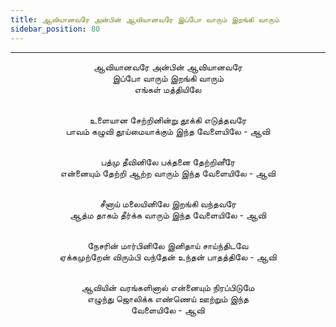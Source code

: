 ```yaml
---
title: ஆவியானவரே அன்பின் ஆவியானவரே இப்போ வாரும் இறங்கி வாரும்
sidebar_position: 80
---
```


---
<center>
ஆவியானவரே அன்பின் ஆவியானவரே<br/>
இப்போ வாரும் இறங்கி வாரும்<br/>
எங்கள் மத்தியிலே<br/><br/>

உளையான சேற்றினின்று தூக்கி எடுத்தவரே<br/>
பாவம் கழுவி தூய்மையாக்கும் இந்த வேளையிலே    - ஆவி<br/><br/>

பத்மு தீவினிலே பக்தனை தேற்றினீரே<br/>
என்னையும் தேற்றி ஆற்ற வாரும் இந்த வேளையிலே     - ஆவி<br/><br/>

சீனாய் மலையினிலே இறங்கி வந்தவரே<br/>
ஆத்ம தாகம் தீர்க்க வாரும் இந்த வேளையிலே        - ஆவி<br/><br/>

நேசரின் மார்பினிலே இனிதாய் சாய்ந்திடவே<br/>
ஏக்கமுற்றேன் விரும்பி வந்தேன் உந்தன் பாதத்திலே    - ஆவி<br/><br/>

ஆவியின் வரங்களினால் என்னையும் நிரப்பிடுமே<br/>
எழுந்து ஜொலிக்க எண்ணெய் ஊற்றும் இந்த<br/>
வேளையிலே - ஆவி
</center>
